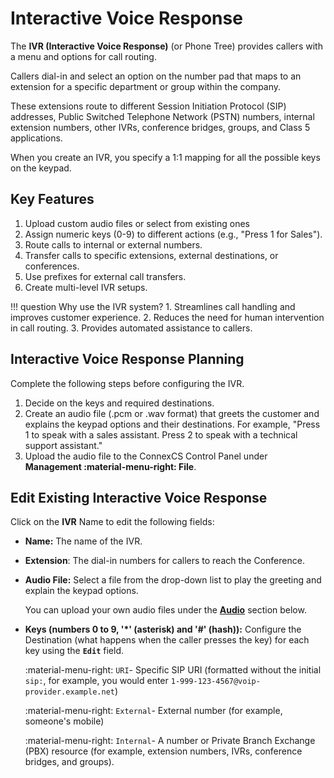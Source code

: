 # Interactive Voice Response

The **IVR (Interactive Voice Response)** (or Phone Tree) provides callers with a menu and options for call routing.

Callers dial-in and select an option on the number pad that maps to an extension for a specific department or group within the company.

These extensions route to different Session Initiation Protocol (SIP) addresses, Public Switched Telephone Network (PSTN) numbers, internal extension numbers, other IVRs, conference bridges, groups, and Class 5 applications.

When you create an IVR, you specify a 1:1 mapping for all the possible keys on the keypad.

## Key Features

1. Upload custom audio files or select from existing ones
2. Assign numeric keys (0-9) to different actions (e.g., "Press 1 for Sales").
3. Route calls to internal or external numbers.
4. Transfer calls to specific extensions, external destinations, or conferences.
5. Use prefixes for external call transfers.
6. Create multi-level IVR setups.

!!! question Why use the IVR system?
    1. Streamlines call handling and improves customer experience.
    2. Reduces the need for human intervention in call routing.
    3. Provides automated assistance to callers.

## Interactive Voice Response Planning

Complete the following steps before configuring the IVR.

1. Decide on the keys and required destinations.
2. Create an audio file (.pcm or .wav format) that greets the customer and explains the keypad options and their destinations. For example, "Press 1 to speak with a sales assistant. Press 2 to speak with a technical support assistant."
3. Upload the audio file to the ConnexCS Control Panel under **Management :material-menu-right: File**.

## Edit Existing Interactive Voice Response

Click on the **IVR** Name to edit the following fields:

+ **Name:** The name of the IVR.
+ **Extension**: The dial-in numbers for callers to reach the Conference.
+ **Audio File:** Select a file from the drop-down list to play the greeting and explain the keypad options.

    You can upload your own audio files under the [**Audio**](/customer-portal/cp-audio/) section below.

+ **Keys (numbers 0 to 9, '\*' (asterisk) and '#' (hash)):** Configure the Destination (what happens when the caller presses the key) for each key using the **`Edit`** field.

    :material-menu-right: `URI`- Specific SIP URI (formatted without the initial `sip:`, for example, you would enter `1-999-123-4567@voip-provider.example.net`)

    :material-menu-right: `External`- External number (for example, someone's mobile)

    :material-menu-right: `Internal`- A number or Private Branch Exchange (PBX) resource (for example, extension numbers, IVRs, conference bridges, and groups).
